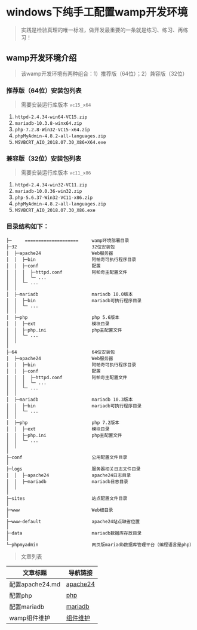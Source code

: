 # windows下纯手工配置wamp开发环境

> 实践是检验真理的唯一标准，做开发最重要的一条就是练习、练习、再练习！

## wamp开发环境介绍

> 该wamp开发环境有两种组合：1）推荐版（64位）；2）兼容版（32位）

### 推荐版（64位）安装包列表

> 需要安装运行库版本 `vc15_x64`

1. `httpd-2.4.34-win64-VC15.zip`
2. `mariadb-10.3.8-winx64.zip`
3. `php-7.2.8-Win32-VC15-x64.zip`
4. `phpMyAdmin-4.8.2-all-languages.zip`
5. `MSVBCRT_AIO_2018.07.30_X86+X64.exe`

### 兼容版（32位）安装包列表

> 需要安装运行库版本 `vc11_x86`

1. `httpd-2.4.34-win32-VC11.zip`
2. `mariadb-10.0.36-win32.zip`
3. `php-5.6.37-Win32-VC11-x86.zip`
4. `phpMyAdmin-4.8.2-all-languages.zip`
5. `MSVBCRT_AIO_2018.07.30_X86.exe`

### 目录结构如下：

```shell
├─     ====================     wamp环境部署目录
├─32                            32位安装包
│  ├─apache24                   Web服务器
│  │  ├─bin                     阿帕奇可执行程序目录
│  │  ├─conf                    配置
│  │  │  ├─httpd.conf           阿帕奇主配置文件
│  │  │  └─ ...
│  │  └─ ...
│  │
│  ├─mariadb                    mariadb 10.0版本
│  │  ├─bin                     mariadb可执行程序目录
│  │  └─ ...
│  │
│  ├─php                        php 5.6版本
│  │  ├─ext                     模块目录
│  │  ├─php.ini                 php主配置文件
│  │  └─ ...
│  │
│
├─64                            64位安装包
│  ├─apache24                   Web服务器
│  │  ├─bin                     阿帕奇可执行程序目录
│  │  ├─conf                    配置
│  │  │  ├─httpd.conf           阿帕奇主配置文件
│  │  │  └─ ...
│  │  └─ ...
│  │
│  ├─mariadb                    mariadb 10.3版本
│  │  ├─bin                     mariadb可执行程序目录
│  │  └─ ...
│  │
│  ├─php                        php 7.2版本
│  │  ├─ext                     模块目录
│  │  ├─php.ini                 php主配置文件
│  │  └─ ...
│  │
│
├─conf                          公用配置文件目录
│
├─logs                          服务器相关日志文件目录
│  │  ├─apache24                apache24日志目录
│  │  ├─mariadb                 mariadb日志目录
│  │
│
├─sites                         站点配置文件目录
│
├─www                           Web根目录
│
├─www-default                   apache24站点缺省位置
│
├─data                          mariadb数据库存放目录
│
└─phpmyadmin                    网页版mariadb数据库管理平台（编程语言是php）
```

> 文章列表

文章标题          | 导航链接
------------- | -------------------------
配置apache24.md | [apache24](配置apache24.md)
配置php         | [php](配置php.md)
配置mariadb     | [mariadb](配置mariadb.md)
wamp组件维护      | [组件维护](wamp组件维护.md)
